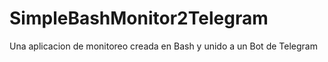 # SimpleBashMonitor2Telegram
Una aplicacion de monitoreo creada en Bash y unido a un Bot de Telegram
